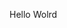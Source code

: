 Hello Wolrd













































































































































































































































































































































































































































































































































































































































































































































































































































































































































































































































































































































































































